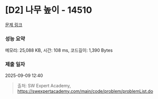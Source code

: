# [D2] 나무 높이 - 14510 

[문제 링크](https://swexpertacademy.com/main/code/problem/problemDetail.do?contestProbId=AYFofW8qpXYDFAR4) 

### 성능 요약

메모리: 25,088 KB, 시간: 108 ms, 코드길이: 1,390 Bytes

### 제출 일자

2025-09-09 12:40



> 출처: SW Expert Academy, https://swexpertacademy.com/main/code/problem/problemList.do